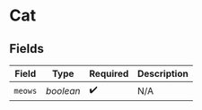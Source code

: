 # Cat


## Fields

| Field              | Type               | Required           | Description        |
| ------------------ | ------------------ | ------------------ | ------------------ |
| `meows`            | *boolean*          | :heavy_check_mark: | N/A                |